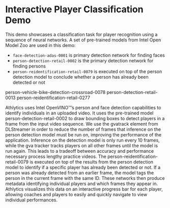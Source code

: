 #  Interactive Player Classification Demo

This demo showcases a classification task for player recognition using a sequence of neural networks. A set of pre-trained models from Intel Open Model Zoo are used in this demo:

- `face-detection-adas-0001` is primary detection network for finding faces
- `person-detection-retail-0002` is the primary detection network for finding persons
- `person-reidentification-retail-0079` is executed on top of the person detection model to conclude whether a person has already been detected or not

person-vehicle-bike-detection-crossroad-0078
person-detection-retail-0013
person-reidentification-retail-0277

Athlytics uses Intel OpenVINO™’s person and face detection capabilities to identify individuals in an uploaded video. It uses the pre-trained model person-detection-retail-0002 to draw bounding boxes to detect players in a frame from the input video sequence. We use the gvatrack element from DLStreamer in order to reduce the number of frames that inference on the person detection model must be run on, improving the performance of the application. Inference on the detection model is only run every 10 frames, while the gva tracker tracks players on all other frames until the model is run again. This leads to a tradeoff between accuracy and performance necessary process lengthy practice videos. The person-reidentification-retail-0079 is executed on top of the results from the person detection model to identify if a specific player has already been detected or not. If a person was already detected from an earlier frame, the model tags the person in the current frame with the same ID. These networks then produce metadata identifying individual players and which frames they appear in. Athlytics visualizes this data on an interactive progress bar for each player, allowing coaches and players to easily and quickly navigate to view individual performances.